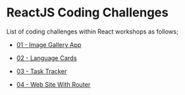 # ReactJS Coding Challenges

List of coding challenges within React workshops as follows;

- [01 - Image Gallery App ](./001-Image-Gallery-App/README.md)

- [02 - Language Cards](./002-Language-Cards/README.md)

- [03 - Task Tracker](./003-Task-Tracker/README.md)

- [04 - Web Site With Router](./004-Website-with-Router/README.md)


